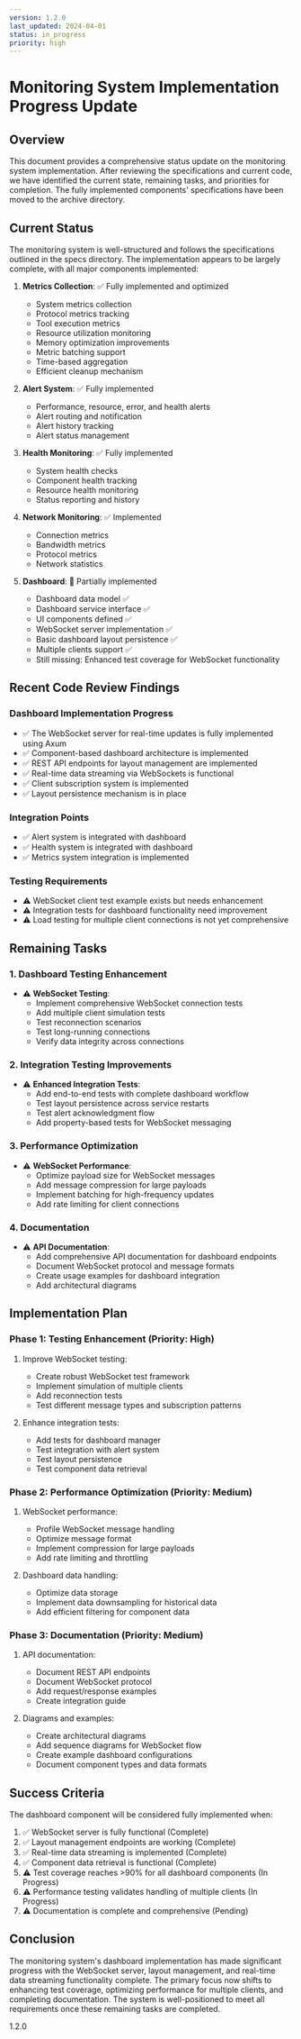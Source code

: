 ```yaml
---
version: 1.2.0
last_updated: 2024-04-01
status: in_progress
priority: high
---
```


# Monitoring System Implementation Progress Update

## Overview

This document provides a comprehensive status update on the monitoring system implementation. After reviewing the specifications and current code, we have identified the current state, remaining tasks, and priorities for completion. The fully implemented components' specifications have been moved to the archive directory.

## Current Status

The monitoring system is well-structured and follows the specifications outlined in the specs directory. The implementation appears to be largely complete, with all major components implemented:

1. **Metrics Collection**: ✅ Fully implemented and optimized
   - System metrics collection
   - Protocol metrics tracking
   - Tool execution metrics
   - Resource utilization monitoring
   - Memory optimization improvements
   - Metric batching support
   - Time-based aggregation
   - Efficient cleanup mechanism

2. **Alert System**: ✅ Fully implemented
   - Performance, resource, error, and health alerts
   - Alert routing and notification
   - Alert history tracking
   - Alert status management

3. **Health Monitoring**: ✅ Fully implemented
   - System health checks
   - Component health tracking
   - Resource health monitoring
   - Status reporting and history

4. **Network Monitoring**: ✅ Implemented
   - Connection metrics
   - Bandwidth metrics
   - Protocol metrics
   - Network statistics

5. **Dashboard**: 🔄 Partially implemented
   - Dashboard data model ✅
   - Dashboard service interface ✅
   - UI components defined ✅
   - WebSocket server implementation ✅
   - Basic dashboard layout persistence ✅
   - Multiple clients support ✅
   - Still missing: Enhanced test coverage for WebSocket functionality

## Recent Code Review Findings

### Dashboard Implementation Progress
- ✅ The WebSocket server for real-time updates is fully implemented using Axum
- ✅ Component-based dashboard architecture is implemented
- ✅ REST API endpoints for layout management are implemented
- ✅ Real-time data streaming via WebSockets is functional
- ✅ Client subscription system is implemented
- ✅ Layout persistence mechanism is in place

### Integration Points
- ✅ Alert system is integrated with dashboard
- ✅ Health system is integrated with dashboard
- ✅ Metrics system integration is implemented

### Testing Requirements
- ⚠️ WebSocket client test example exists but needs enhancement
- ⚠️ Integration tests for dashboard functionality need improvement
- ⚠️ Load testing for multiple client connections is not yet comprehensive

## Remaining Tasks

### 1. Dashboard Testing Enhancement

- ⚠️ **WebSocket Testing**:
  - Implement comprehensive WebSocket connection tests
  - Add multiple client simulation tests
  - Test reconnection scenarios
  - Test long-running connections
  - Verify data integrity across connections

### 2. Integration Testing Improvements

- ⚠️ **Enhanced Integration Tests**:
  - Add end-to-end tests with complete dashboard workflow
  - Test layout persistence across service restarts
  - Test alert acknowledgment flow
  - Add property-based tests for WebSocket messaging

### 3. Performance Optimization

- ⚠️ **WebSocket Performance**:
  - Optimize payload size for WebSocket messages
  - Add message compression for large payloads
  - Implement batching for high-frequency updates
  - Add rate limiting for client connections

### 4. Documentation

- ⚠️ **API Documentation**:
  - Add comprehensive API documentation for dashboard endpoints
  - Document WebSocket protocol and message formats
  - Create usage examples for dashboard integration
  - Add architectural diagrams

## Implementation Plan

### Phase 1: Testing Enhancement (Priority: High)

1. Improve WebSocket testing:
   - Create robust WebSocket test framework
   - Implement simulation of multiple clients
   - Add reconnection tests
   - Test different message types and subscription patterns

2. Enhance integration tests:
   - Add tests for dashboard manager
   - Test integration with alert system
   - Test layout persistence
   - Test component data retrieval

### Phase 2: Performance Optimization (Priority: Medium)

1. WebSocket performance:
   - Profile WebSocket message handling
   - Optimize message format
   - Implement compression for large payloads
   - Add rate limiting and throttling

2. Dashboard data handling:
   - Optimize data storage
   - Implement data downsampling for historical data
   - Add efficient filtering for component data

### Phase 3: Documentation (Priority: Medium)

1. API documentation:
   - Document REST API endpoints
   - Document WebSocket protocol
   - Add request/response examples
   - Create integration guide

2. Diagrams and examples:
   - Create architectural diagrams
   - Add sequence diagrams for WebSocket flow
   - Create example dashboard configurations
   - Document component types and data formats

## Success Criteria

The dashboard component will be considered fully implemented when:

1. ✅ WebSocket server is fully functional (Complete)
2. ✅ Layout management endpoints are working (Complete)
3. ✅ Real-time data streaming is implemented (Complete)
4. ✅ Component data retrieval is functional (Complete)
5. ⚠️ Test coverage reaches >90% for all dashboard components (In Progress)
6. ⚠️ Performance testing validates handling of multiple clients (In Progress)
7. ⚠️ Documentation is complete and comprehensive (Pending)

## Conclusion

The monitoring system's dashboard implementation has made significant progress with the WebSocket server, layout management, and real-time data streaming functionality complete. The primary focus now shifts to enhancing test coverage, optimizing performance for multiple clients, and completing documentation. The system is well-positioned to meet all requirements once these remaining tasks are completed.

<version>1.2.0</version> 